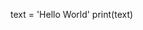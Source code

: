 <!-- An argument is an object or an expression passed to a function — added between the opening and closing parentheses — when it is called:

Example Code
greet = 'Hello!'
print(greet)
The code in the example above would print the string 'Hello!', which is the value of the variable greet passed to print() as the argument.

Print your text variable to the screen by passing the text variable as the argument to the print() function. -->

text = 'Hello World'
print(text)
